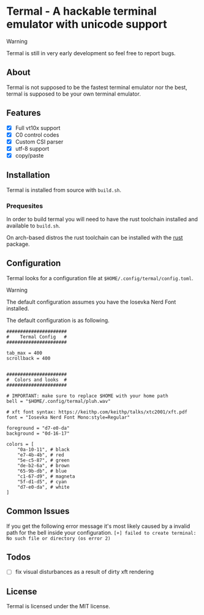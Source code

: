 # Termal - A hackable terminal emulator with unicode support

> [!WARNING]
> Termal is still in very early development so feel free to report bugs.

## About
Termal is not supposed to be the fastest terminal emulator nor the best, termal is supposed to be your own terminal emulator.

## Features
- [x] Full vt10x support
- [x] C0 control codes
- [x] Custom CSI parser
- [x] utf-8 support
- [x] copy/paste

## Installation
Termal is installed from source with `build.sh`.

### Prequesites
In order to build termal you will need to have the rust toolchain installed and available to `build.sh`.

On arch-based distros the rust toolchain can be installed with the [rust](https://archlinux.org/packages/extra/x86_64/rust/) package.

## Configuration
Termal looks for a configuration file at `$HOME/.config/termal/config.toml`.

> [!WARNING]
> The default configuration assumes you have the Iosevka Nerd Font installed.

The default configuration is as following.
```
######################
#    Termal Config   #
######################

tab_max = 400
scrollback = 400


######################
#  Colors and looks  #
######################

# IMPORTANT: make sure to replace $HOME with your home path
bell = "$HOME/.config/termal/pluh.wav"

# xft font syntax: https://keithp.com/keithp/talks/xtc2001/xft.pdf
font = "Iosevka Nerd Font Mono:style=Regular"

foreground = "d7-e0-da"
background = "0d-16-17"

colors = [
    "0a-10-11", # black
    "e7-4b-4b", # red
    "5e-c5-87", # green
    "de-b2-6a", # brown
    "65-9b-db", # blue
    "c1-67-d9", # magneta
    "5f-d1-d5", # cyan
    "d7-e0-da", # white
]
```

## Common Issues
If you get the following error message it's most likely caused by a invalid path for the bell inside your configuration.
`[+] failed to create terminal: No such file or directory (os error 2)`

## Todos
- [ ] fix visual disturbances as a result of dirty xft rendering

## License
Termal is licensed under the MIT license.


